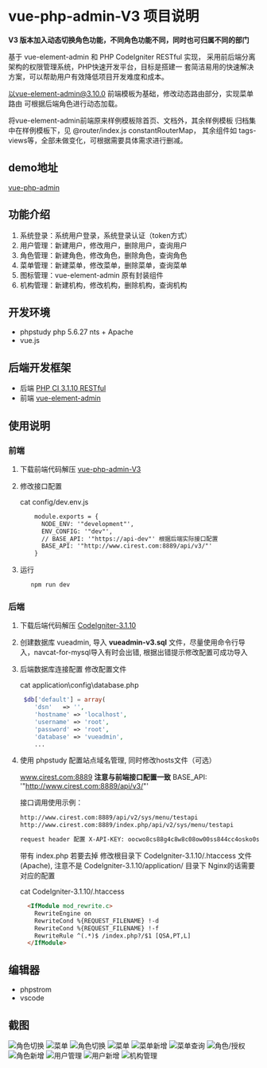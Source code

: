 # vue-php-admin-V3 项目说明

**V3 版本加入动态切换角色功能，不同角色功能不同，同时也可归属不同的部门**

基于 vue-element-admin 和 PHP CodeIgniter RESTful 实现，
采用前后端分离架构的权限管理系统，PHP快速开发平台，目标是搭建一
套简洁易用的快速解决方案，可以帮助用户有效降低项目开发难度和成本。

以vue-element-admin@3.10.0 前端模板为基础，修改动态路由部分，实现菜单路由
可根据后端角色进行动态加载。

将vue-element-admin前端原来样例模板除首页、文档外，其余样例模板
归档集中在样例模板下，见 @router/index.js constantRouterMap，
其余组件如 tags-views等，全部未做变化，可根据需要具体需求进行删减。 

## demo地址
 [vue-php-admin](http://172.30.3.11:7000/)

## 功能介绍
1. 系统登录：系统用户登录，系统登录认证（token方式）
2. 用户管理：新建用户，修改用户，删除用户，查询用户
3. 角色管理：新建角色，修改角色，删除角色，查询角色
4. 菜单管理：新建菜单，修改菜单，删除菜单，查询菜单
5. 图标管理：vue-element-admin 原有封装组件
6. 机构管理：新建机构，修改机构，删除机构，查询机构

## 开发环境 
- phpstudy  php 5.6.27 nts + Apache
- vue.js

## 后端开发框架 
 - 后端 [PHP CI 3.1.10 RESTful](https://github.com/chriskacerguis/codeigniter-restserver)
 - 前端 [vue-element-admin](https://github.com/PanJiaChen/vue-element-admin/)

## 使用说明

### 前端
1. 下载前端代码解压 [vue-php-admin-V3](https://github.com/emacle/vue-php-admin-V3.git)
2. 修改接口配置

    cat config/dev.env.js
    ```html
        module.exports = {
          NODE_ENV: '"development"',
          ENV_CONFIG: '"dev"',
          // BASE_API: '"https://api-dev"' 根据后端实际接口配置
          BASE_API: '"http://www.cirest.com:8889/api/v3/"'
        }
    ```
3. 运行
    ```html
       npm run dev
    ```

### 后端
1. 下载后端代码解压  [CodeIgniter-3.1.10](https://github.com/emacle/CodeIgniter-3.1.10.git)
2. 创建数据库 vueadmin, 导入 **vueadmin-v3.sql** 文件，尽量使用命令行导入，navcat-for-mysql导入有时会出错, 根据出错提示修改配置可成功导入
3. 后端数据库连接配置 修改配置文件

    cat application\config\database.php
    
    ```php
     $db['default'] = array(
        'dsn'	=> '',
        'hostname' => 'localhost',
        'username' => 'root',
        'password' => 'root',
        'database' => 'vueadmin',
        ...
    ```
4. 使用 phpstudy 配置站点域名管理, 同时修改hosts文件（可选）

    www.cirest.com:8889  **注意与前端接口配置一致** BASE_API: '"http://www.cirest.com:8889/api/v3/"'

    接口调用使用示例：
    ```html
    http://www.cirest.com:8889/api/v2/sys/menu/testapi
    http://www.cirest.com:8889/index.php/api/v2/sys/menu/testapi
    
    request header 配置 X-API-KEY: oocwo8cs88g4c8w8c08ow00ss844cc4osko0s0ks  
    ```
    带有 index.php 若要去掉 修改根目录下 CodeIgniter-3.1.10/.htaccess 文件(Apache), 注意不是 CodeIgniter-3.1.10/application/ 目录下
    Nginx的话需要对应的配置
    
    cat CodeIgniter-3.1.10/.htaccess
    
    ```html
      <IfModule mod_rewrite.c>
        RewriteEngine on
        RewriteCond %{REQUEST_FILENAME} !-d
        RewriteCond %{REQUEST_FILENAME} !-f
        RewriteRule ^(.*)$ /index.php?/$1 [QSA,PT,L]
      </IfModule>
    ```

## 编辑器 
 - phpstrom
 - vscode

## 截图
 
 ![角色切换](static/screenshot/role_switch.png)
 ![菜单](static/screenshot/menu.png)
 ![角色切换](screenshot/role_switch.png)
 ![菜单](screenshot/menu.png)
 ![菜单新增](static/screenshot/menu_add.png)
 ![菜单查询](static/screenshot/menu_search.png) 
 ![角色/授权](static/screenshot/role.png)
 ![角色新增](static/screenshot/role2.png)
 ![用户管理](static/screenshot/user.png)
 ![用户新增](static/screenshot/user_add.png)
 ![机构管理](static/screenshot/deptr.png)
